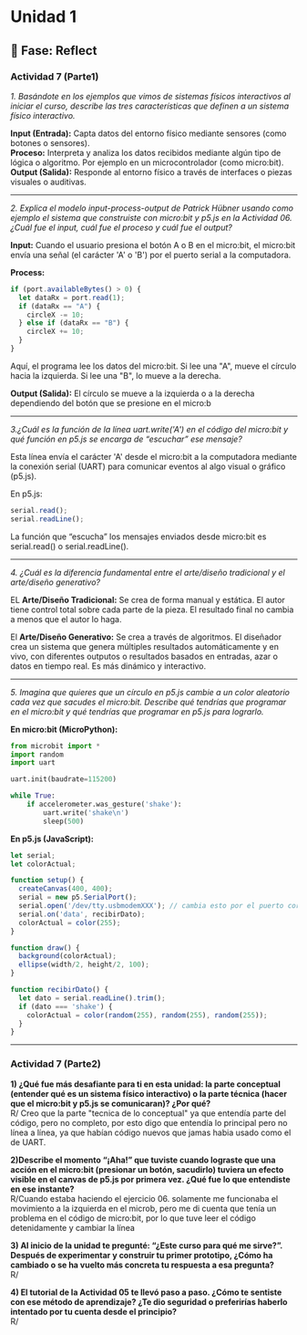 # Unidad 1

## 🤔 Fase: Reflect

### Actividad 7 (Parte1)  

*1. Basándote en los ejemplos que vimos de sistemas físicos interactivos al iniciar el curso, describe las tres características que definen a un sistema físico interactivo.*  

__Input (Entrada):__ Capta datos del entorno físico mediante sensores (como botones o sensores).  
__Proceso:__ Interpreta y analiza los datos recibidos mediante algún tipo de lógica o algoritmo. Por ejemplo en un microcontrolador (como micro:bit).  
__Output (Salida):__ Responde al entorno físico a través de interfaces o piezas visuales o auditivas.  

___________________________________________________________  

*2. Explica el modelo input-process-output de Patrick Hübner usando como ejemplo el sistema que construiste con micro:bit y p5.js en la Actividad 06. ¿Cuál fue el input, cuál fue el proceso y cuál fue el output?*  

__Input:__ Cuando el usuario presiona el botón A o B en el micro:bit, el micro:bit envía una señal (el carácter 'A' o 'B') por el puerto serial a la computadora.  

__Process:__ 
```javascript
if (port.availableBytes() > 0) {
  let dataRx = port.read(1);
  if (dataRx == "A") {
    circleX -= 10; 
  } else if (dataRx == "B") {
    circleX += 10; 
  }
}
```  
Aquí, el programa lee los datos del micro:bit. Si lee una "A", mueve el círculo hacia la izquierda. Si lee una "B", lo mueve a la derecha.  

__Output (Salida):__ El círculo se mueve a la izquierda o a la derecha dependiendo del botón que se presione en el micro:b  
__________________________________________________________

*3.¿Cuál es la función de la línea uart.write('A') en el código del micro:bit y qué función en p5.js se encarga de “escuchar” ese mensaje?*  

Esta línea envía el carácter 'A' desde el micro:bit a la computadora mediante la conexión serial (UART) para comunicar eventos al algo visual o gráfico (p5.js).  

En p5.js:  
```javascript
serial.read();
serial.readLine();
```  
La función que “escucha” los mensajes enviados desde micro:bit es serial.read() o serial.readLine().  
___________________________________________________________

*4. ¿Cuál es la diferencia fundamental entre el arte/diseño tradicional y el arte/diseño generativo?*  

EL __Arte/Diseño Tradicional:__ Se crea de forma manual y estática. El autor tiene control total sobre cada parte de la pieza. El resultado final no cambia a menos que el autor lo haga.  

El __Arte/Diseño Generativo:__ Se crea a través de algoritmos. El diseñador crea un sistema que genera múltiples resultados automáticamente y en vivo, con diferentes outputos o resultados basados en entradas, azar o datos en tiempo real. Es más dinámico y interactivo.
___________________________________________________________

*5. Imagina que quieres que un círculo en p5.js cambie a un color aleatorio cada vez que sacudes el micro:bit. Describe qué tendrías que programar en el micro:bit y qué tendrías que programar en p5.js para lograrlo.*  

__En micro:bit (MicroPython):__  
```py
from microbit import *
import random
import uart

uart.init(baudrate=115200)

while True:
    if accelerometer.was_gesture('shake'):
        uart.write('shake\n')
        sleep(500)
```        
__En p5.js (JavaScript):__  
```js
let serial;
let colorActual;

function setup() {
  createCanvas(400, 400);
  serial = new p5.SerialPort();
  serial.open('/dev/tty.usbmodemXXX'); // cambia esto por el puerto correcto
  serial.on('data', recibirDato);
  colorActual = color(255);
}

function draw() {
  background(colorActual);
  ellipse(width/2, height/2, 100);
}

function recibirDato() {
  let dato = serial.readLine().trim();
  if (dato === 'shake') {
    colorActual = color(random(255), random(255), random(255));
  }
}
```
___________________________________________________________  

### Actividad 7 (Parte2)    

__1) ¿Qué fue más desafiante para ti en esta unidad: la parte conceptual (entender qué es un sistema físico interactivo) o la parte técnica (hacer que el micro:bit y p5.js se comunicaran)? ¿Por qué?__    
R/ Creo que la parte "tecnica de lo conceptual" ya que entendía parte del código, pero no completo, por esto digo que entendía lo principal pero no línea a línea, ya que habían código nuevos que jamas habia usado como el de UART.  

__2)Describe el momento “¡Aha!” que tuviste cuando lograste que una acción en el micro:bit (presionar un botón, sacudirlo) tuviera un efecto visible en el canvas de p5.js por primera vez. ¿Qué fue lo que entendiste en ese instante?__    
R/Cuando estaba haciendo el ejercicio 06. solamente me funcionaba el movimiento a la izquierda en el microb, pero me di cuenta que tenía un problema en el código de micro:bit, por lo que tuve leer el código detenidamente y cambiar la línea

__3) Al inicio de la unidad te pregunté: “¿Este curso para qué me sirve?”. Después de experimentar y construir tu primer prototipo, ¿Cómo ha cambiado o se ha vuelto más concreta tu respuesta a esa pregunta?__    
R/

__4) El tutorial de la Actividad 05 te llevó paso a paso. ¿Cómo te sentiste con ese método de aprendizaje? ¿Te dio seguridad o preferirías haberlo intentado por tu cuenta desde el principio?__    
R/












